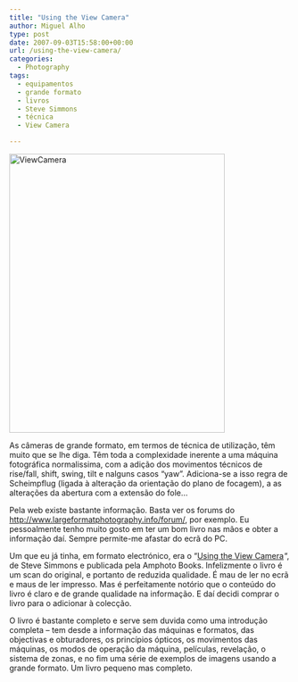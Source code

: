 ```yaml
---
title: "Using the View Camera"
author: Miguel Alho
type: post
date: 2007-09-03T15:58:00+00:00
url: /using-the-view-camera/
categories:
  - Photography
tags:
  - equipamentos
  - grande formato
  - livros
  - Steve Simmons
  - técnica
  - View Camera

---
```

[<img src="http://farm2.static.flickr.com/1395/1313831302_77e279b9a0.jpg" width="386" height="500" alt="ViewCamera" />][1]

As câmeras de grande formato, em termos de técnica de utilização, têm muito que se lhe diga. Têm toda a complexidade inerente a uma máquina fotográfica normalissima, com a adição dos movimentos técnicos de rise/fall, shift, swing, tilt e nalguns casos &#8220;yaw&#8221;. Adiciona-se a isso regra de Scheimpflug (ligada à alteração da orientação do plano de focagem), a as alterações da abertura com a extensão do fole&#8230; 

Pela web existe bastante informação. Basta ver os forums do <a href="Large Format Photography" target="_blank">http://www.largeformatphotography.info/forum/</a>, por exemplo. Eu pessoalmente tenho muito gosto em ter um bom livro nas mãos e obter a informação daí. Sempre permite-me afastar do ecrã do PC. 

Um que eu já tinha, em formato electrónico, era o &#8220;[Using the View Camera][2]<img src="http://www.assoc-amazon.co.uk/e/ir?t=mytymykysphot-21&l=ur2&o=2" width="1" height="1" border="0" alt="" style="border:none !important;margin:0 !important;" />&#8220;, de Steve Simmons e publicada pela Amphoto Books. Infelizmente o livro é um scan do original, e portanto de reduzida qualidade. É mau de ler no ecrã e maus de ler impresso. Mas é perfeitamente notório que o conteúdo do livro é claro e de grande qualidade na informação. E daí decidi comprar o livro para o adicionar à colecção.

O livro é bastante completo e serve sem duvida como uma introdução completa &#8211; tem desde a informação das máquinas e formatos, das objectivas e obturadores, os princípios ópticos, os movimentos das máquinas, os modos de operação da máquina, películas, revelação, o sistema de zonas, e no fim uma série de exemplos de imagens usando a grande formato. Um livro pequeno mas completo.

 [1]: http://www.flickr.com/photos/mytymyky/1313831302/ "Photo Sharing"
 [2]: http://www.amazon.co.uk/gp/redirect.html?ie=UTF8&location=http%3A%2F%2Fwww.amazon.co.uk%2FUsing-View-Camera-Steve-Simmons%2Fdp%2F0817463534%3Fie%3DUTF8%26s%3Dbooks%26qid%3D1188837884%26sr%3D1-1&tag=mytymykysphot-21&linkCode=ur2&camp=1634&creative=6738